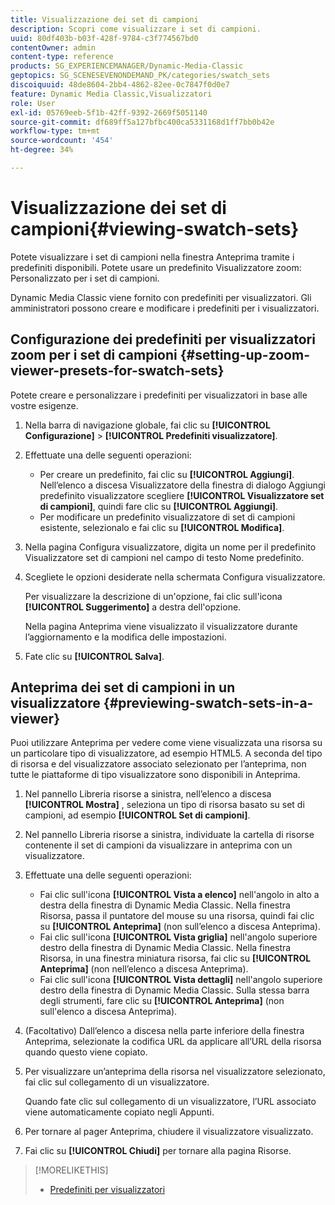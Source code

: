 ```yaml
---
title: Visualizzazione dei set di campioni
description: Scopri come visualizzare i set di campioni.
uuid: 80df403b-b03f-428f-9784-c3f774567bd0
contentOwner: admin
content-type: reference
products: SG_EXPERIENCEMANAGER/Dynamic-Media-Classic
geptopics: SG_SCENESEVENONDEMAND_PK/categories/swatch_sets
discoiquuid: 48de8604-2bb4-4862-82ee-0c7847f0d0e7
feature: Dynamic Media Classic,Visualizzatori
role: User
exl-id: 05769eeb-5f1b-42ff-9392-2669f5051140
source-git-commit: df689ff5a127bfbc400ca5331168d1ff7bb0b42e
workflow-type: tm+mt
source-wordcount: '454'
ht-degree: 34%

---
```


# Visualizzazione dei set di campioni{#viewing-swatch-sets}

Potete visualizzare i set di campioni nella finestra Anteprima tramite i predefiniti disponibili. Potete usare un predefinito Visualizzatore zoom: Personalizzato per i set di campioni.

Dynamic Media Classic viene fornito con predefiniti per visualizzatori. Gli amministratori possono creare e modificare i predefiniti per i visualizzatori.

## Configurazione dei predefiniti per visualizzatori zoom per i set di campioni {#setting-up-zoom-viewer-presets-for-swatch-sets}

Potete creare e personalizzare i predefiniti per visualizzatori in base alle vostre esigenze.

1. Nella barra di navigazione globale, fai clic su **[!UICONTROL Configurazione]** > **[!UICONTROL Predefiniti visualizzatore]**.
1. Effettuate una delle seguenti operazioni:

   * Per creare un predefinito, fai clic su **[!UICONTROL Aggiungi]**. Nell’elenco a discesa Visualizzatore della finestra di dialogo Aggiungi predefinito visualizzatore scegliere **[!UICONTROL Visualizzatore set di campioni]**, quindi fare clic su **[!UICONTROL Aggiungi]**.
   * Per modificare un predefinito visualizzatore di set di campioni esistente, selezionalo e fai clic su **[!UICONTROL Modifica]**.

1. Nella pagina Configura visualizzatore, digita un nome per il predefinito Visualizzatore set di campioni nel campo di testo Nome predefinito.
1. Scegliete le opzioni desiderate nella schermata Configura visualizzatore.

   Per visualizzare la descrizione di un&#39;opzione, fai clic sull&#39;icona **[!UICONTROL Suggerimento]** a destra dell&#39;opzione.

   Nella pagina Anteprima viene visualizzato il visualizzatore durante l’aggiornamento e la modifica delle impostazioni.

1. Fate clic su **[!UICONTROL Salva]**.

## Anteprima dei set di campioni in un visualizzatore {#previewing-swatch-sets-in-a-viewer}

Puoi utilizzare Anteprima per vedere come viene visualizzata una risorsa su un particolare tipo di visualizzatore, ad esempio HTML5. A seconda del tipo di risorsa e del visualizzatore associato selezionato per l’anteprima, non tutte le piattaforme di tipo visualizzatore sono disponibili in Anteprima.

1. Nel pannello Libreria risorse a sinistra, nell’elenco a discesa **[!UICONTROL Mostra]** , seleziona un tipo di risorsa basato su set di campioni, ad esempio **[!UICONTROL Set di campioni]**.
1. Nel pannello Libreria risorse a sinistra, individuate la cartella di risorse contenente il set di campioni da visualizzare in anteprima con un visualizzatore.
1. Effettuate una delle seguenti operazioni:

   * Fai clic sull&#39;icona **[!UICONTROL Vista a elenco]** nell&#39;angolo in alto a destra della finestra di Dynamic Media Classic. Nella finestra Risorsa, passa il puntatore del mouse su una risorsa, quindi fai clic su **[!UICONTROL Anteprima]** (non sull’elenco a discesa Anteprima).
   * Fai clic sull&#39;icona **[!UICONTROL Vista griglia]** nell&#39;angolo superiore destro della finestra di Dynamic Media Classic. Nella finestra Risorsa, in una finestra miniatura risorsa, fai clic su **[!UICONTROL Anteprima]** (non nell’elenco a discesa Anteprima).
   * Fai clic sull&#39;icona **[!UICONTROL Vista dettagli]** nell&#39;angolo superiore destro della finestra di Dynamic Media Classic. Sulla stessa barra degli strumenti, fare clic su **[!UICONTROL Anteprima]** (non sull&#39;elenco a discesa Anteprima).

1. (Facoltativo) Dall’elenco a discesa nella parte inferiore della finestra Anteprima, selezionate la codifica URL da applicare all’URL della risorsa quando questo viene copiato.
1. Per visualizzare un’anteprima della risorsa nel visualizzatore selezionato, fai clic sul collegamento di un visualizzatore.

   Quando fate clic sul collegamento di un visualizzatore, l’URL associato viene automaticamente copiato negli Appunti.

1. Per tornare al pager Anteprima, chiudere il visualizzatore visualizzato.
1. Fai clic su **[!UICONTROL Chiudi]** per tornare alla pagina Risorse.

>[!MORELIKETHIS]
>
>* [Predefiniti per visualizzatori](application-setup.md#viewer_presets)

